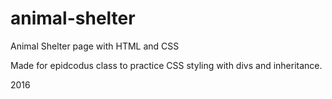 # animal-shelter
Animal Shelter page with HTML and CSS

Made for epidcodus class to practice CSS styling with divs and inheritance.

2016
